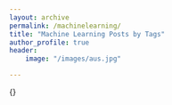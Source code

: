 ```yaml
---
layout: archive
permalink: /machinelearning/
title: "Machine Learning Posts by Tags"
author_profile: true
header:
    image: "/images/aus.jpg"

---
```


{}